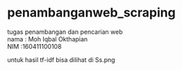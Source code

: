 # penambanganweb_scraping
tugas penambangan dan pencarian web<br>
nama : Moh Iqbal Okthapian<br>
NIM  :160411100108<br>

untuk hasil tf-idf bisa dilihat di Ss.png


